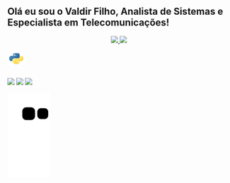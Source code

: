 ## Olá eu sou o Valdir Filho, Analista de Sistemas e Especialista em Telecomunicações!
<div align="center">
  <a href="https://github.com/1403valdir">
  <img height="180em" src="https://github-readme-stats.vercel.app/api?username=1403valdir&show_icons=true&theme=dracula&include_all_commits=true&count_private=true"/>
  <img height="180em" src="https://github-readme-stats.vercel.app/api/top-langs/?username=1403valdir&layout=compact&langs_count=7&theme=dracula"/>
</div>
<div style="display: inline_block"><br>
  <img align="center" alt="Valdir-Python" height="30" width="40" src="https://raw.githubusercontent.com/devicons/devicon/master/icons/python/python-original.svg">
</div>
  
  ##
 
<div> 
  <a href="https://www.instagram.com/_valdirfilho/" target="_blank"><img src="https://img.shields.io/badge/-Instagram-%23E4405F?style=for-the-badge&logo=instagram&logoColor=white" target="_blank"></a>
  <a href = "mailto:valdirfilho.14@gmail.com"><img src="https://img.shields.io/badge/-Gmail-%23333?style=for-the-badge&logo=gmail&logoColor=white" target="_blank"></a>
  <a href="https://www.linkedin.com/in/valdirfilho-network/" target="_blank"><img src="https://img.shields.io/badge/-LinkedIn-%230077B5?style=for-the-badge&logo=linkedin&logoColor=white" target="_blank"></a> 
 
  ![Snake animation](https://github.com/1403valdir/1403valdir/blob/output/github-contribution-grid-snake.svg)
 
</div>
